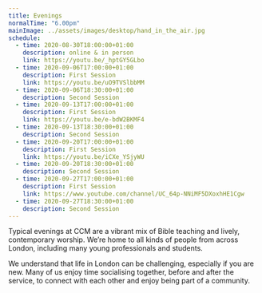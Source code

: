 ```yaml
---
title: Evenings
normalTime: "6.00pm"
mainImage: ../assets/images/desktop/hand_in_the_air.jpg
schedule:
  - time: 2020-08-30T18:00:00+01:00
    description: online & in person
    link: https://youtu.be/_hptGY5GLbo
  - time: 2020-09-06T17:00:00+01:00
    description: First Session
    link: https://youtu.be/uO9TVSlbbMM
  - time: 2020-09-06T18:30:00+01:00
    description: Second Session
  - time: 2020-09-13T17:00:00+01:00
    description: First Session
    link: https://youtu.be/e-bdW2BKMF4
  - time: 2020-09-13T18:30:00+01:00
    description: Second Session 
  - time: 2020-09-20T17:00:00+01:00
    description: First Session
    link: https://youtu.be/iCXe_YSjyWU
  - time: 2020-09-20T18:30:00+01:00
    description: Second Session
  - time: 2020-09-27T17:00:00+01:00
    description: First Session
    link: https://www.youtube.com/channel/UC_64p-NNiMF5DXoxhHE1Cgw
  - time: 2020-09-27T18:30:00+01:00
    description: Second Session
---
```

Typical evenings at CCM are a vibrant mix of Bible teaching and lively, contemporary worship. We’re home to all kinds of people from across London, including many young professionals and students.

We understand that life in London can be challenging, especially if you are new. Many of us enjoy time socialising together, before and after the service, to connect with each other and enjoy being part of a community.
